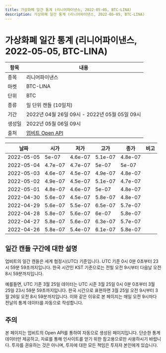 ```yaml
---
title: 가상화폐 일간 통계 (리니어파이낸스, 2022-05-05, BTC-LINA)
description: 가상화폐 일간 통계 (리니어파이낸스, 2022-05-05, BTC-LINA)
---
```



가상화폐 일간 통계 (리니어파이낸스, 2022-05-05, BTC-LINA)
===

|항목|내용|
|--|--|
|종목|리니어파이낸스|
|마켓|BTC-LINA|
|단위|BTC|
|종류|일 단위 캔들 (10일치)|
|기간|2022년 04월 26일 09시 - 2022년 05월 05일 09시|
|생성일|2022년 05월 06일 09시|
|출처|[업비트 Open API](https://docs.upbit.com)|


|날짜|시가|저가|고가|종가|비고|
|--|--|--|--|--|--|
|2022-05-05|5e-07|4.6e-07|5.1e-07|4.8e-07|    |
|2022-05-04|4.7e-07|4.7e-07|5e-07|5e-07|    |
|2022-05-03|4.6e-07|4.5e-07|4.9e-07|4.8e-07|    |
|2022-05-02|4.9e-07|4.5e-07|5.1e-07|4.7e-07|    |
|2022-05-01|4.8e-07|4.6e-07|5e-07|4.8e-07|    |
|2022-04-30|5.6e-07|4.5e-07|5.8e-07|4.8e-07|    |
|2022-04-29|5.6e-07|5.5e-07|6.5e-07|5.7e-07|    |
|2022-04-28|5.8e-07|5.6e-07|6e-07|5.8e-07|    |
|2022-04-27|5.8e-07|5.6e-07|6.3e-07|5.7e-07|    |
|2022-04-26|5.8e-07|5.4e-07|6.1e-07|5.8e-07|    |


일간 캔들 구간에 대한 설명
---


업비트의 일간 캔들은 세계 협정시(UTC) 기준입니다. 
UTC 기준 0시 0분 0초부터 23시 59분 59초까지입니다. 
한국 시간인 KST 기준으로는 전일 오전 9시부터 다음날 오전 8시 59분까지입니다. 


예를들면, UTC 기준 3월 25일 데이터는 UTC 시준 3월 25일 0시 0분 0초부터 3월 25일 23시 59분 59초까지입니다. 
한국 시간으로 표현하면 3월 25일 오전 9시부터 3월 26일 오전 8시 59분까지입니다. 
이와 같은 이유로 본 페이지는 매일 오전 9시마다 전날의 통계 데이터를 자동으로 작성합니다. 


주의
---


본 페이지는 업비트의 Open API를 통하여 자동으로 생성된 페이지입니다. 
단순한 통계 데이터만 제공하고, 자료를 통해 인사이트를 얻기 위한 참고용으로만 사용하시기 바랍니다. 
투자를 권유하는 것은 아니며, 투자에 대한 모든 책임은 투자자 본인에게 있습니다. 

